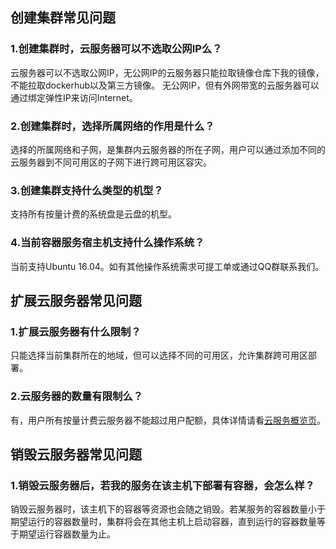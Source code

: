 ## 创建集群常见问题
### 1.创建集群时，云服务器可以不选取公网IP么？

云服务器可以不选取公网IP，无公网IP的云服务器只能拉取镜像仓库下我的镜像，不能拉取dockerhub以及第三方镜像。
无公网IP，但有外网带宽的云服务器可以通过绑定弹性IP来访问Internet。

### 2.创建集群时，选择所属网络的作用是什么？
选择的所属网络和子网，是集群内云服务器的所在子网，用户可以通过添加不同的云服务器到不同可用区的子网下进行跨可用区容灾。

### 3.创建集群支持什么类型的机型？
支持所有按量计费的系统盘是云盘的机型。

### 4.当前容器服务宿主机支持什么操作系统？
当前支持Ubuntu 16.04。如有其他操作系统需求可提工单或通过QQ群联系我们。

## 扩展云服务器常见问题
### 1.扩展云服务器有什么限制？
只能选择当前集群所在的地域，但可以选择不同的可用区，允许集群跨可用区部署。

### 2.云服务器的数量有限制么？
有，用户所有按量计费云服务器不能超过用户配额，具体详情请看[云服务概览页](https://console.cloud.tencent.com/cvm/overview)。

## 销毁云服务器常见问题
### 1.销毁云服务器后，若我的服务在该主机下部署有容器，会怎么样？
销毁云服务器时，该主机下的容器等资源也会随之销毁。若某服务的容器数量小于期望运行的容器数量时，集群将会在其他主机上启动容器，直到运行的容器数量等于期望运行容器数量为止。
